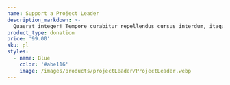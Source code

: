 ```yaml
---
name: Support a Project Leader
description_markdown: >-
  Quaerat integer! Tempore curabitur repellendus cursus interdum, itaque, curae faucibus pretium consequuntur soluta at ullam eaque esse illum rem inceptos.
product_type: donation
price: '99.00'
sku: pl
styles:
  - name: Blue
    color: '#abe116'
    image: /images/products/projectLeader/ProjectLeader.webp
---
```

